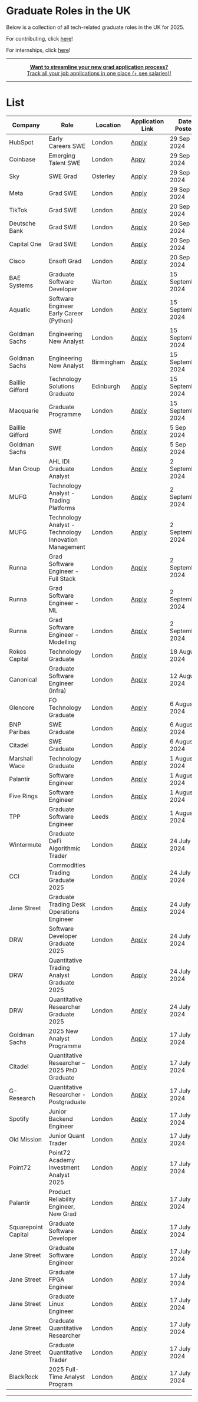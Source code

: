 # Graduate Roles in the UK
Below is a collection of all tech-related graduate roles in the UK for 2025.

For contributing, click [here](https://github.com/compclarity/Graduate-Roles-UK/blob/main/CONTRIBUTE.md)!

For internships, click [here](https://github.com/compclarity/2025-Internships-UK/tree/main)!

---
<div align="center">
	<p>
		<a href="https://compclarity.com/tracker">
			<b>Want to streamline your new grad application process?</b>
			<br>
			Track all your job applications in one place (+ see salaries)!
			<br>
		</a>
	</p>
</div>

---

# List

| Company | Role | Location | Application Link | Date Posted |
| -------- | -------- | -------- | -------- | -------- |
| HubSpot | Early Careers SWE | London | [Apply](https://www.hubspot.com/careers/jobs/6123945?utm_source=CompClarity) | 29 Sep 2024 |
| Coinbase | Emerging Talent SWE | London | [Appy](https://www.coinbase.com/en-gb/careers/positions/5954689?utm_source=CompClarity) | 29 Sep 2024 |
| Sky | SWE Grad | Osterley | [Apply](https://skyearlycareers.groupgti.com/software-engineering-graduate/766/viewdetails?utm_source=CompClarity) | 29 Sep 2024 |
| Meta | Grad SWE | London | [Apply](https://www.metacareers.com/jobs/940472851454550/?utm_source=CompClarity) | 29 Sep 2024 |
| TikTok | Grad SWE | London | [Apply](https://careers.tiktok.com/position/7400411130659178761/detail?utm_source=CompClarity) | 20 Sep 2024 |
| Deutsche Bank | Grad SWE | London | [Apply](https://db.recsolu.com/external/requisitions/jbjXUW18X4IA-WlWOKzyAQ?utm_source=CompClarity) | 20 Sep 2024 |
| Capital One | Grad SWE | London | [Apply](https://capitalone.wd12.myworkdayjobs.com/en-US/Capital_One/job/Technology-Graduate_R197279-1?utm_source=CompClarity) | 20 Sep 2024 |
| Cisco | Ensoft Grad | London | [Apply](https://jobs.cisco.com/jobs/ProjectDetail/Ensoft-Early-in-Career-Graduate-Software-Engineering-UK/1428766?utm_source=CompClarity) | 20 Sep 2024 |
| BAE Systems | Graduate Software Developer | Warton | [Apply](https://jobsearch.baesystems.com/job/graduate-software-developer-v02962?utm_source=CompClarity) | 15 September 2024 |
| Aquatic | Software Engineer Early Career (Python) | London | [Apply](https://job-boards.greenhouse.io/aquaticcapitalmanagement/jobs/7624703002?utm_source=CompClarity) | 15 September 2024 |
| Goldman Sachs | Engineering New Analyst | London | [Apply](https://higher.gs.com/roles/131692?utm_source=CompClarity) | 15 September 2024 |
| Goldman Sachs | Engineering New Analyst | Birmingham | [Apply](https://higher.gs.com/roles/128379?utm_source=CompClarity) | 15 September 2024 |
| Baillie Gifford | Technology Solutions Graduate | Edinburgh | [Apply](https://bailliegifford.wd3.myworkdayjobs.com/en-US/BaillieGiffordEarlyCareers/job/Technology-Solutions-Graduate-Programme-2025_R0003867-1?utm_source=CompClarity) | 15 September 2024 |
| Macquarie | Graduate Programme | London | [Apply](https://recruitment.macquarie.com/en_US/careers/JobDetail?jobId=11977&utm_source=CompClarity) | 15 September 2024 |
| Baillie Gifford | SWE | London | [Apply](https://bailliegifford.wd3.myworkdayjobs.com/en-US/BaillieGiffordEarlyCareers/job/Technology-Solutions-Graduate-Programme-2025_R0003867-1?utm_source=CompClarity) | 5 Sep 2024
| Goldman Sachs | SWE | London | [Apply](https://higher.gs.com/roles/131692?utm_source=CompClarity) | 5 Sep 2024
| Man Group | AHL IDI Graduate Analyst | London | [Apply](https://mangroupplc.wd3.myworkdayjobs.com/en-US/Man_Group_Careers/job/London/AHL-IDI-Graduate-Analyst_JR005494?utm_source=CompClarity) | 2 September 2024 |
| MUFG | Technology Analyst - Trading Platforms | London | [Apply](https://mufgub.wd3.myworkdayjobs.com/en-US/MUFG-Careers/job/MUFG-2025-UK-Technology-Analyst-Programme--Trading-Platforms_10066940-WD-1?utm_source=CompClarity) | 2 September 2024 |
| MUFG | Technology Analyst - Technology Innovation Management | London | [Apply](https://mufgub.wd3.myworkdayjobs.com/en-US/MUFG-Careers/job/MUFG-2025-UK-Technology-Analyst-Programme--Technology-Innovation-Management_10066939-WD-1?utm_source=CompClarity) | 2 September 2024 |
| Runna | Grad Software Engineer - Full Stack | London | [Apply](https://apply.workable.com/runna/j/D9B22D6385/?utm_source=CompClarity) | 2 September 2024 |
| Runna | Grad Software Engineer - ML | London | [Apply](https://apply.workable.com/runna/j/BCBC3C02CE/?utm_source=CompClarity) | 2 September 2024 |
| Runna | Grad Software Engineer - Modelling | London | [Apply](https://apply.workable.com/runna/j/0A47070EFF/?utm_source=CompClarity) | 2 September 2024 |
| Rokos Capital | Technology Graduate | London | [Apply](https://trkr.app/vacancy/rcm-technology-graduate-programme-2025?utm_source=CompClarity) | 18 August 2024 |
| Canonical | Graduate Software Engineer (Infra) | London | [Apply](https://boards.us.greenhouse.io/canonical/jobs/6143290?utm_source=CompClarity) | 12 August 2024 |
| Glencore | FO Technology Graduate | London | [Apply](https://job-boards.greenhouse.io/tlgglencoreukltd/jobs/4359295101?utm_source=CompClarity)| 6 August 2024 |
| BNP Paribas | SWE Graduate | London | [Apply](https://bnpparibas.tal.net/vx/lang-en-GB/mobile-0/brand-2/user-807236/xf-74fcfccade6f/candidate/so/pm/1/pl/1/opp/2151-London-2025-Graduate-Programme-Technology/en-GB?utm_source=CompClarity) | 6 August 2024 |
| Citadel | SWE Graduate | London | [Apply](https://www.citadel.com/careers/details/software-engineer-2025-university-graduate-europe/?utm_source=CompClarity) | 6 August 2024 |
| Marshall Wace | Technology Graduate | London | [Apply](https://job-boards.greenhouse.io/mw-tech-grad/jobs/7499680002?gh_src=bb1e940f2us) | 1 August 2024 |
| Palantir | Software Engineer | London | [Apply](https://jobs.lever.co/palantir/d372c805-d0cd-4a10-9522-fbecc78d6f3e/apply) | 1 August 2024 |
| Five Rings | Software Engineer | London | [Apply](https://job-boards.greenhouse.io/fiveringsllc/jobs/4090995008) | 1 August 2024 |
| TPP | Graduate Software Engineer | Leeds | [Apply](https://tpp-careers.com/roles/graduate-software-developer/) | 1 August 2024 |
| Wintermute | Graduate DeFi Algorithmic Trader | London | [Apply](https://jobs.lever.co/wintermute-trading/e001ec83-0452-4fdf-a252-e19333af345f) | 24 July 2024 |
| CCI | Commodities Trading Graduate 2025 | London | [Apply](https://osv-cci.wd1.myworkdayjobs.com/en-US/CCICareers/job/London-UK/Commodities-Trading-Rotational-Analyst-Graduate-Programme--2025-Start-_R850?locations=f2015cfc02f00191c190c981a701650e) | 24 July 2024 |
| Jane Street | Graduate Trading Desk Operations Engineer | London | [Apply](https://www.janestreet.com/join-jane-street/position/7486198002/) | 24 July 2024 |
| DRW | Software Developer Graduate 2025 | London | [Apply](https://boards.greenhouse.io/drweng/jobs/6000898) | 24 July 2024 |
| DRW | Quantitative Trading Analyst Graduate 2025 | London | [Apply](https://boards.greenhouse.io/drweng/jobs/6000807) | 24 July 2024 |
| DRW | Quantitative Researcher Graduate 2025 | London | [Apply](https://boards.greenhouse.io/drweng/jobs/6000842) | 24 July 2024 |
| Goldman Sachs | 2025 New Analyst Programme | London | [Apply](https://higher.gs.com/campus?EXPERIENCE_LEVEL=Analyst&LOCATION=London&page=1&sort=RELEVANCE) | 17 July 2024 |
| Citadel | Quantitative Researcher – 2025 PhD Graduate | London | [Apply](https://www.citadel.com/careers/details/quantitative-researcher-2025-phd-graduate-europe-2/) | 17 July 2024 |
| G-Research | Quantitative Researcher - Postgraduate | London | [Apply](https://www.gresearch.com/vacancy/R2269-Quantitative-Researcher---Postgraduate/) | 17 July 2024 |
| Spotify | Junior Backend Engineer | London | [Apply](https://jobs.lever.co/spotify/a3b48cdf-090c-442a-ae71-7e0868d7ad49/apply) | 17 July 2024 |
| Old Mission | Junior Quant Trader | London | [Apply](https://www.oldmissioncapital.com/careers/?gh_jid=6052159003) | 17 July 2024 |
| Point72 | Point72 Academy Investment Analyst 2025 | London | [Apply](https://boards.greenhouse.io/point72/jobs/7434405002?gh_src=10b137522us&jobCode=CPA-0012306&location=London) | 17 July 2024 |
| Palantir | Product Reliability Engineer, New Grad | London | [Apply](https://jobs.lever.co/palantir/63494bd6-3c41-4449-b01f-0932dc664fc4/apply) | 17 July 2024 |
| Squarepoint Capital | Graduate Software Developer | London | [Apply](https://www.squarepoint-capital.com/open-opportunities#/job/6040910) | 17 July 2024 |
| Jane Street | Graduate Software Engineer | London | [Apply](https://www.janestreet.com/join-jane-street/apply/6561510002/) | 17 July 2024 |
| Jane Street | Graduate FPGA Engineer | London | [Apply](https://www.janestreet.com/join-jane-street/apply/6866845002/) | 17 July 2024 |
| Jane Street | Graduate Linux Engineer | London | [Apply](https://www.janestreet.com/join-jane-street/apply/6866927002/) | 17 July 2024 |
| Jane Street | Graduate Quantitative Researcher | London | [Apply](https://www.janestreet.com/join-jane-street/apply/6857462002/) | 17 July 2024 |
| Jane Street | Graduate Quantitative Trader | London | [Apply](https://www.janestreet.com/join-jane-street/apply/6866533002/) | 17 July 2024 |
| BlackRock | 2025 Full-Time Analyst Program | London | [Apply](https://blackrock.tal.net/vx/brand-3/spa-1/candidate/so/pm/1/pl/1/opp/8160-2025-Full-Time-Analyst-Program-EMEA/en-GB) | 17 July 2024 |

---

